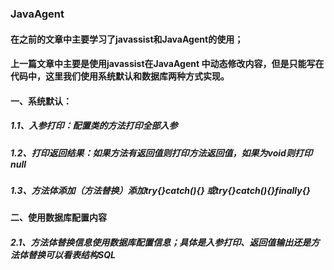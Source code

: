 ### JavaAgent
#### 在之前的文章中主要学习了javassist和JavaAgent的使用；
#### 上一篇文章中主要是使用javassist在JavaAgent 中动态修改内容，但是只能写在代码中，这里我们使用系统默认和数据库两种方式实现。

#### 一、系统默认：
##### 1.1、入参打印：配置类的方法打印全部入参
##### 1.2、打印返回结果：如果方法有返回值则打印方法返回值，如果为void则打印null
##### 1.3、方法体添加（方法替换）添加try{}catch(){} 或try{}catch(){}finally{}

#### 二、使用数据库配置内容
##### 2.1、方法体替换信息使用数据库配置信息；具体是入参打印、返回值输出还是方法体替换可以看表结构SQL


